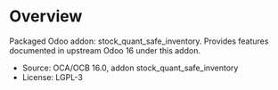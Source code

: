 # Overview

Packaged Odoo addon: stock_quant_safe_inventory. Provides features documented in upstream Odoo 16 under this addon.

- Source: OCA/OCB 16.0, addon stock_quant_safe_inventory
- License: LGPL-3
